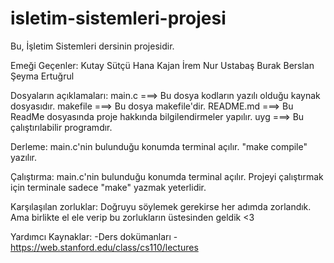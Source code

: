 # isletim-sistemleri-projesi
Bu, İşletim Sistemleri dersinin projesidir.

Emeği Geçenler:
	Kutay Sütçü
	Hana Kajan
	İrem Nur Ustabaş
	Burak Berslan
	Şeyma Ertuğrul
	
Dosyaların açıklamaları:
	main.c ===> Bu dosya kodların yazılı olduğu kaynak dosyasıdır.
	makefile ===> Bu dosya makefile'dir.
	README.md ===> Bu ReadMe dosyasında proje hakkında bilgilendirmeler yapılır.
	uyg ===> Bu çalıştırılabilir programdır.
	
Derleme:
	main.c'nin bulunduğu konumda terminal açılır. "make compile" yazılır.
	
Çalıştırma:
	main.c'nin bulunduğu konumda terminal açılır. Projeyi çalıştırmak için terminale sadece "make" yazmak yeterlidir.

Karşılaşılan zorluklar:
	Doğruyu söylemek gerekirse her adımda zorlandık. Ama birlikte el ele verip bu zorlukların üstesinden geldik <3
	
Yardımcı Kaynaklar:
	-Ders dokümanları
	-https://web.stanford.edu/class/cs110/lectures
